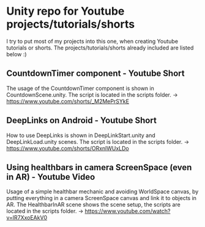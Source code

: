 # Unity repo for Youtube projects/tutorials/shorts

I try to put most of my projects into this one, when creating Youtube tutorials or shorts. The projects/tutorials/shorts already included are listed below :)

## CountdownTimer component - Youtube Short
The usage of the CountdownTimer component is shown in CountdownScene.unity. The script is located in the scripts folder. -> https://www.youtube.com/shorts/_M2MePrSYkE

## DeepLinks on Android - Youtube Short
How to use DeepLinks is shown in DeepLinkStart.unity and DeepLinkLoad.unity scenes. The script is located in the scripts folder. -> https://www.youtube.com/shorts/ORxnlWUxLDo

## Using healthbars in camera ScreenSpace (even in AR) - Youtube Video
Usage of a simple healthbar mechanic and avoiding WorldSpace canvas, by putting everything in a camera ScreenSpace canvas and link it to objects in AR. The HealthbarInAR scene shows the scene setup, the scripts are located in the scripts folder. -> https://www.youtube.com/watch?v=lR7XxoEAkV0
